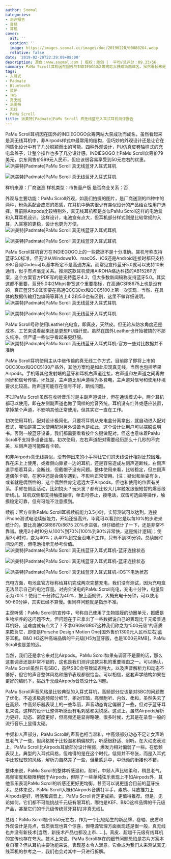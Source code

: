 ```yaml
---
author: Soomal
categories:
- 测评报告
- 音频
- 耳机
cover:
  alt: ''
  caption: ''
  image: https://images.soomal.cc/images/doc/20190220/00080204.webp
  relative: false
date: '2019-02-20T22:29:09+08:00'
description: 源自：www.soomal.com | 版权：原创 |  平均/总评分：09.33/56
summary: PaMu Scroll耳机因在国外的INDIEGOGO众筹网站大获成功而成名，虽然看起来是真无线耳机中，非Airpods样式中最常用的结构，但巧妙的外观设计还是让它在同质化设计中有了几分脱颖而出的可能……
tags:
- 入耳式
- Padmate
- Bluetooth
- 蓝牙
- TWS
- 真无线
- 派美特
- 无线
- PaMu Scroll
title: 派美特[Padmate]PaMu Scroll 真无线蓝牙入耳式耳机测评报告
---
```


PaMu Scroll耳机因在国外的INDIEGOGO众筹网站大获成功而成名，虽然看起来是真无线耳机中，非Airpods样式中最常用的结构，但巧妙的外观设计还是让它在同质化设计中有了几分脱颖而出的可能。四种外观设计，PU仿真皮卷轴样式的充电盒盖子，让整个操作也多了几分设计感。INDIEGOGO上PaMu Scroll众筹价79美元，京东网售价599元人民币，但应该很容易享受到50元左右的优惠。
![派美特[Padmate]PaMu Scroll 真无线蓝牙入耳式耳机](https://images.soomal.cc/images/doc/20190213/00079981.webp)




![派美特[Padmate]PaMu Scroll 真无线蓝牙入耳式耳机](https://images.soomal.cc/images/doc/20190213/00079991.webp)





样机来源：厂商送测
样机类型：市售量产版
是否商业关系：否

外观与主要功能：PaMu Scroll外观，如我们拍摄的图片，是厂商送测的四种中的两种，粉色系配合皮质的质感，在耳机中确实很少有类似设计的产品给女性用户选择。目前除Airpods比较特别外，真无线耳机都是类似PaMu Scroll这样的电池盒和入耳耳机设计。这样设计，电池盒有点大，但耳机部分样式则是比较常规的入耳，入耳塞的更稳，设计也更为方便。
![派美特[Padmate]PaMu Scroll 真无线蓝牙入耳式耳机](https://images.soomal.cc/images/doc/20190213/00079986_01.webp)




![派美特[Padmate]PaMu Scroll 真无线蓝牙入耳式耳机](https://images.soomal.cc/images/doc/20190213/00079983_01.webp)




PaMu Scroll耳机官方在INDIEGOGO上的一些数据不是十分准确。耳机号称支持蓝牙5.0标准，但无论从Windows10、macOS、iOS还是Android连接时都只支持SBC音频Codec可以基本断定不是高通方案。而常见宣传蓝牙5.0就可以支持10米通讯，似乎有点毫无关系。推测这款耳机使用AIROHA络达科技的AB1526P方案，这个方案官方PDF写的是支持蓝牙4.2，但大多数新闻稿称支持蓝牙5.0。其实这都不重要，蓝牙5.0中2Mbps带宽这个重要指标，在高通CSR8675上也是没有的，真正蓝牙5.0其实要在高通QCC30xx和QCC5100上第一次实现。当然，在具体的数据传输打包编码等算法上4.2和5.0也有区别，这里不做详细说明。
![派美特[Padmate]PaMu Scroll 真无线蓝牙入耳式耳机](https://images.soomal.cc/images/doc/20190213/00079985_01.webp)




![派美特[Padmate]PaMu Scroll 真无线蓝牙入耳式耳机](https://images.soomal.cc/images/doc/20190213/00079987_01.webp)




PaMu Scroll号称使用Leather充电盒，即真皮，天然皮。但无论从防水角度还是成本、工艺来说看起来还是更想PU超纤皮。虽然在国外Leather也开始被搞的不那么纯净，但严谨一些似乎看起来更舒服。
![派美特[Padmate]PaMu Scroll 真无线蓝牙入耳式耳机-官方一些对比数据并不准确](https://images.soomal.cc/images/doc/20190220/00080205.webp)




PaMu Scroll耳机使用主从中继传输的真无线工作方式，目前除了即将上市的QCC30xx和QCC5100产品外，其他方案均是如此实现真无线，当然也包括苹果Airpods。手机等其他发射端的蓝牙和耳机右声道连接，右声道和左声道之间再做同步和信号传输。坏处是，主声道比附声道稍为多费电，主声道对信号和使用环境要求比较高。附声道可能存在信号不好，断线问题。

不过PaMu Scroll虽然在收听音乐时是主副声道设计，但在通话模式中，两个耳机都可以使用，即在左侧副声道也做了同样的拾音系统。耳机没有红外或感应装置，拿掉某个声道，不影响其他正常使用，但其实它一直在工作。

初次使用耳机，配对设计极简化，只要将耳机从充电盒分离拿出，就自动进入配对模式，哪怕是第二次使用配对另外设备也是如此，这个设计让用户可以摆脱说明书。否则一般蓝牙设备，我们都需要看看按什么键做配对。但这也意味着PaMu Scroll不支持多设备连接。初次使用，左右声道配对需要经历那么十几秒的不完美，左侧声道可能略有卡顿。

和非Airpods真无线类似，没有伸出来的小手柄让它们的天线设计相对比较困难。靠在床上上使用，或者侧向靠紧一边的耳机，还是容易造成左侧声道断线。右侧声道手捂着耳朵，会断线，但戴帽子没有问题。整体使用来看，比较稳定，但左侧声道偶尔卡顿，在家中还是会偶尔遇到，不影响正常使用。[注：疑似和坐姿有关，或者就是偶然性的，这个偶然性肯定远远大于Airpods，但也和使用的位置有关系。手臂在侧面活动，比如挠头？玩头发？都有比较大几率触发级很短暂的爆音级断线。]。耳机双侧都支持触摸操控，单击可停止，接电话，双击可选曲等操作，触摸稳定可靠，但有可能不注意摸到。

续航：官方宣称PaMu Scroll耳机续航能力3.5小时，实际测试可以达到。连接iPhone测试电池续航能力，开始还挺高兴，毕竟可以看到它是以每10%的步进来统计的，要比高通CSR8670/8675 20%步进强。但仔细统计了一下，还是非常不靠谱。使用2小时10分从100%到70%[100%到90%非常快，这是统计逻辑]；使用3小时时，变为40%；从40%到完全没电不工作，只有不到30分钟。总续航时间没问题，但电池指示无参考价值。
![派美特[Padmate]PaMu Scroll 真无线蓝牙入耳式耳机-蓝牙连接状态](https://images.soomal.cc/images/doc/20190220/00080206_01.webp)




![派美特[Padmate]PaMu Scroll 真无线蓝牙入耳式耳机-蓝牙连接状态](https://images.soomal.cc/images/doc/20190220/00080207_01.webp)




![派美特[Padmate]PaMu Scroll 真无线蓝牙入耳式耳机-iOS下电池状态](https://images.soomal.cc/images/doc/20190220/00080208_01.webp)




充电方面，电池盒官方标称给耳机完成两次完整充电，我们没有测试，因为充电盒无法显示自己的电池容量。对完全没电的PaMu Scroll充电，充电十分钟，电量显示为70%！使用二十分钟后为40%，按上面规律，大概充电十分钟，可以使用50-60分钟，其实已经不算慢。但同样问题就是指示不准。

主观听感：PaMu Scroll的宣传中，号称自己使用了生物振膜的动圈单元，振膜是生物培养的这问题不大，但问题在于它拿出了一些数据说自己的表现比千元级普通耳机好。这难度就有点大了？不拿GR09/GR07这种我们称之为“500元级”的音质来欺负它，即便是Porsche Design Motion One[国外售价1300元人民币左右]蓝牙耳机，B&O H3这种高端品牌的千元级[H5为蓝牙版，也是1000元RMB]，PaMu Scroll也是差的远。

当然，我们还是拿它来对比Airpods。PaMu Scroll如果有调音不是蒙的话，那么这套调音还是非常不错的，这也是我们测评这款耳机的重要理由之一。可以确认，PaMu Scroll虽然只有SBC，虽然SBC会导致延迟稍大，以及声音解析力和动态不够好，但它的声音整体风格和细节表现都很恰当。可以相信，这套声学结构如果在更好的编码下，挑战千元级Airpods音质没什么问题。

PaMu Scroll声音风格是比较典型的入耳式耳机，高频部分应该是对SBC的问题做了优化，不追求极高频部分细节，相对压暗，高频耐听、内敛、柔和，虽然失去了在高频、中高频乐器表现上的一些华丽，声音动态肯定偏弱了一些，但对于蓝牙耳机来说，这样的设计让整体听感没有毛刺感和尖锐感。这点上，虽然Airpods解析力更好，动态、密度更好，但高频还是显得略硬，很多时候，尤其是在录音一般的流行音乐上显得太硬。

中频和人声部分，PaMu Scroll的声音也相当温和，中高频部分动态不足让女声略显老气了一些，但风格属于比较温和稍偏软的，听感很舒适、耐听。在大动态表现上，PaMu Scroll比Airpods耳放部分设计稍弱，爆发力相对偏弱了一些。在低频表现上，典型的入耳式风格，但难得的是在这个时代，低频并不夸张，而是入耳式中比较松软的风格，解析力自然差了一些，但量感适中，中低频的衔接也不错。

整体来说，PaMu Scroll的整体听感温和，耐听，中频人声比较柔和，稍显老气，高频密度和极限稍弱于Airpods，但除了一些单纯弦乐表现上不如Airpods外，其他音乐表现PaMu Scroll的听感还更好更均衡，甚至可以说更适合目前的蓝牙技术。总体来说，PaMu Scroll大概和Airpods音质打平手，素质、耳放推力上Airpods更好，听感和调音上，PaMu Scroll肯定更成熟，更值得推荐。但是，无论如何，它们都不可能挑战千元级有限耳机，哪怕是KEF、B&O这样品牌的千元级产品，甚至它们的千元级传统蓝牙耳机[非真无线]。

总结：PaMu Scroll售价550元左右，作为一个比较陌生的新品牌，卷轴、皮质和外观设计是亮点，音质表现也算个惊喜，但电源管理方面表现还是很一般，真无线也并没有新技术[当然，新技术产品也都没上市……]。真皮、超越千元级有线耳机的宣传也存在夸大。技术上来说，PaMu Scroll存在的细节问题恐怕是芯片方案本身自带？但从耳机主要功能来说，表现基本令人满意。它会成为我们未来测试真无线耳机的参考之一，我们也会对其中一只进行拆解。